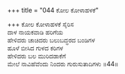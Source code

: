 +++
title = "044 ಕೋಲ ಕೋಳಾಹಳಕೆ"

+++
ಕೋಲ ಕೋಳಾಹಳಕೆ ಸೈರಿಸ  
ದಾಳ ನಾಯಕವಾಡಿ ಹರಿಗೆಯ  
ಹೇಳಿದರು ಚಾಚಿದರು ಬಲುಬದ್ಧರದ ಬಂಡಿಗಳ  
ಹೂಳೆ ಬೀಸಿದ ಗುಳದ ಕರಿಗಳ  
ಹೇಳಿದರು ಬಲ ಮುರಿದಡಾಕೆಗೆ  
ಮೇಲೆ ನಾವಿಹೆವೆಂದು ನಿಂದರು ಗುರುಸುತಾದಿಗಳು       ॥44॥